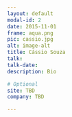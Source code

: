 ```yaml
---
layout: default
modal-id: 2
date: 2015-11-01
frame: aqua.png
pic: cassio.jpg
alt: image-alt
title: Cássio Souza
talk:
talk-date:
description: Bio

# Optional
site: TBD
company: TBD

---
```

